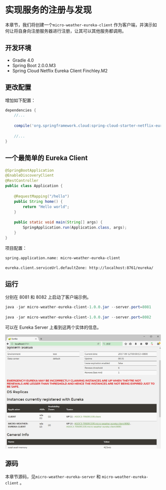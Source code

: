 # 实现服务的注册与发现


本章节，我们将创建一个`micro-weather-eureka-client` 作为客户端，并演示如何让将自身向注册服务器进行注册，让其可以其他服务都调用。

## 开发环境

* Gradle 4.0
* Spring Boot 2.0.0.M3
* Spring Cloud Netflix Eureka Client Finchley.M2


## 更改配置

增加如下配置：

```groovy
dependencies {
    //...

	compile('org.springframework.cloud:spring-cloud-starter-netflix-eureka-client')

	//...
}
```

## 一个最简单的 Eureka Client

```java
@SpringBootApplication
@EnableDiscoveryClient
@RestController
public class Application {

    @RequestMapping("/hello")
    public String home() {
        return "Hello world";
    }

	public static void main(String[] args) {
		SpringApplication.run(Application.class, args);
	}
}
```

项目配置：

```
spring.application.name: micro-weather-eureka-client

eureka.client.serviceUrl.defaultZone: http://localhost:8761/eureka/
```

## 运行

分别在 8081 和 8082 上启动了客户端示例。

```java
java -jar micro-weather-eureka-client-1.0.0.jar --server.port=8081

java -jar micro-weather-eureka-client-1.0.0.jar --server.port=8082
```

可以在 Eureka Server 上看到这两个实体的信息。

![eurake-client](../../images/register-discover/eurake-client.jpg)

## 源码

本章节源码，见`micro-weather-eureka-server` 和 `micro-weather-eureka-client` 。